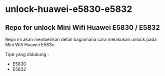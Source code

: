 # unlock-huawei-e5830-e5832
## Repo for unlock Mini Wifi Huawei E5830 / E5832

Repo ini akan memberikan detail bagaimana cara melakukan unlock pada Mini Wifi Huawei E583x. 

Tipe yang didukung :
- E5830
- E5832
